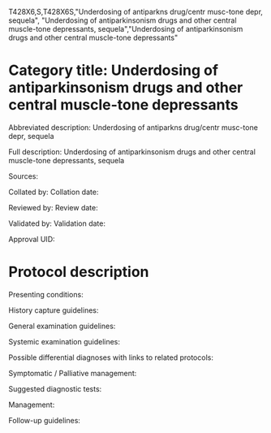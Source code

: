 T428X6,S,T428X6S,"Underdosing of antiparkns drug/centr musc-tone depr, sequela", "Underdosing of antiparkinsonism drugs and other central muscle-tone depressants, sequela","Underdosing of antiparkinsonism drugs and other central muscle-tone depressants"
# Category title: Underdosing of antiparkinsonism drugs and other central muscle-tone depressants

Abbreviated description: Underdosing of antiparkns drug/centr musc-tone depr, sequela

Full description: Underdosing of antiparkinsonism drugs and other central muscle-tone depressants, sequela

Sources:

Collated by:
Collation date:

Reviewed by:
Review date:

Validated by:
Validation date:

Approval UID:

# Protocol description

Presenting conditions:

History capture guidelines:

General examination guidelines:

Systemic examination guidelines:

Possible differential diagnoses with links to related protocols:

Symptomatic / Palliative management:

Suggested diagnostic tests:

Management:

Follow-up guidelines:
